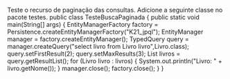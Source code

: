 Teste o recurso de paginação das consultas. Adicione a seguinte classe no pacote testes.
public class TesteBuscaPaginada {
public static void main(String[] args) {
EntityManagerFactory factory = 
Persistence.createEntityManagerFactory("K21_jpql");
EntityManager manager = factory.createEntityManager();
TypedQuery<Livro> query = manager.createQuery("select livro from Livro livro",Livro.class);
query.setFirstResult(2);
query.setMaxResults(3);
List<Livro> livros = query.getResultList();
for (Livro livro : livros) {
System.out.println("Livro: " + livro.getNome());
}
manager.close();
factory.close();
}
}
